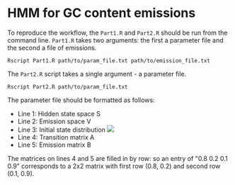 # HMM for GC content emissions

To reproduce the workflow, the `Part1.R` and `Part2.R` should be run from the command line. `Part1.R` takes two arguments: the first a parameter file and the second a file of emissions.

```
Rscript Part1.R path/to/param_file.txt path/to/emission_file.txt
```

The `Part2.R` script takes a single argument - a parameter file.

```
Rscript Part2.R path/to/param_file.txt 
```

The parameter file should be formatted as follows:
- Line 1: Hidden state space S
- Line 2: Emission space V
- Line 3: Initial state distribution <img src="https://render.githubusercontent.com/render/math?math=\mu^0">
- Line 4: Transition matrix A
- Line 5: Emission matrix B

The matrices on lines 4 and 5 are filled in by row: so an entry of "0.8 0.2 0.1 0.9" corresponds to a 2x2 matrix with first row (0.8, 0.2) and second row (0.1, 0.9).
